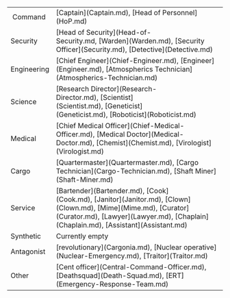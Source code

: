 <table class="unstyledTable">
<tbody>
<tr>
<td>&nbsp;Command</td>
<td>[Captain](Captain.md),&nbsp;[Head of Personnel](HoP.md)</td>
</tr>
<tr>
<td>Security</td>
<td>[Head of Security](Head-of-Security.md,&nbsp;[Warden](Warden.md),&nbsp;[Security Officer](Security.md),&nbsp;[Detective](Detective.md)</td>
</tr>
<tr>
<td>Engineering</td>
<td>[Chief Engineer](Chief-Engineer.md),&nbsp;[Engineer](Engineer.md),&nbsp;[Atmospherics Technician](Atmospherics-Technician.md)</td>
</tr>
<tr>
<td>Science</td>
<td>[Research Director](Research-Director.md),&nbsp;[Scientist](Scientist.md),&nbsp;[Geneticist](Geneticist.md),&nbsp;[Roboticist](Roboticist.md)</td>
</tr>
<tr>
<td>Medical</td>
<td>[Chief Medical Officer](Chief-Medical-Officer.md),&nbsp;[Medical Doctor](Medical-Doctor.md),&nbsp;[Chemist](Chemist.md),&nbsp;[Virologist](Virologist.md)</td>
</tr>
<tr>
<td>Cargo</td>
<td>[Quartermaster](Quartermaster.md),&nbsp;[Cargo Technician](Cargo-Technician.md),&nbsp;[Shaft Miner](Shaft-Miner.md)</td>
</tr>
<tr>
<td>Service</td>
<td>[Bartender](Bartender.md),&nbsp;[Cook](Cook.md),&nbsp;[Janitor](Janitor.md),&nbsp;[Clown](Clown.md),&nbsp;[Mime](Mime.md),&nbsp;[Curator](Curator.md),&nbsp;[Lawyer](Lawyer.md),&nbsp;[Chaplain](Chaplain.md),&nbsp;[Assistant](Assistant.md)</td>
</tr>
<tr>
<td>Synthetic</td>
<td>Currently empty</td>
</tr>
<tr>
<td>Antagonist</td>
<td>[revolutionary](Cargonia.md), [Nuclear operative](Nuclear-Emergency.md), [Traitor](Traitor.md)</td>
</tr>
<tr>
<td>Other</td>
<td>[Cent officer](Central-Command-Officer.md), [Deathsquad](Death-Squad.md), [ERT](Emergency-Response-Team.md)</td>
</tr>
</tbody>
</table>
